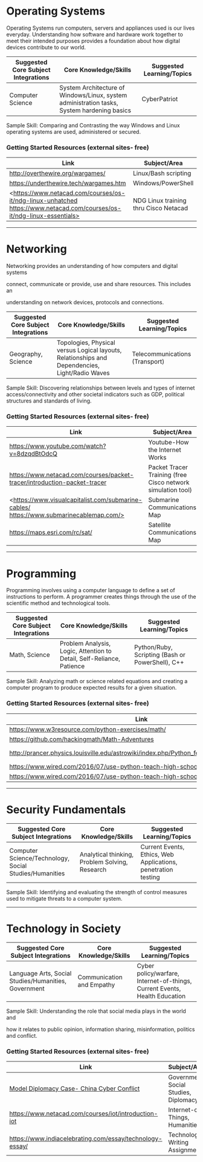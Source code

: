 Operating Systems
=================

Operating Systems run computers, servers and appliances used is our lives
everyday. Understanding how software and hardware work together to meet their
intended purposes provides a foundation about how digital devices contribute to
our world.

| Suggested Core Subject Integrations | Core Knowledge/Skills                                                                      | Suggested Learning/Topics |
|-------------------------------------|--------------------------------------------------------------------------------------------|---------------------------|
| Computer Science                    | System Architecture of Windows/Linux, system administration tasks, System hardening basics | CyberPatriot              |

Sample Skill: Comparing and Contrasting the way Windows and Linux operating
systems are used, administered or secured.

### Getting Started Resources (external sites- free)

| Link                                                                                                                   | Subject/Area                          |
|------------------------------------------------------------------------------------------------------------------------|---------------------------------------|
| <http://overthewire.org/wargames/>                                                                                     | Linux/Bash scripting                  |
| <https://underthewire.tech/wargames.htm>                                                                               | Windows/PowerShell                    |
| <https://www.netacad.com/courses/os-it/ndg-linux-unhatched https://www.netacad.com/courses/os-it/ndg-linux-essentials> | NDG Linux training thru Cisco Netacad |

------

Networking
==========

Networking provides an understanding of how computers and digital systems

connect, communicate or provide, use and share resources. This includes an

understanding on network devices, protocols and connections.

| Suggested Core Subject Integrations | Core Knowledge/Skills                                                                          | Suggested Learning/Topics      |
|-------------------------------------|------------------------------------------------------------------------------------------------|--------------------------------|
| Geography, Science                  | Topologies, Physical versus Logical layouts, Relationships and Dependencies, Light/Radio Waves | Telecommunications (Transport) |

Sample Skill: Discovering relationships between levels and types of internet
access/connectivity and other societal indicators such as GDP, political
structures and standards of living.

### Getting Started Resources (external sites- free)

| Link                                                                                    | Subject/Area                                                |
|-----------------------------------------------------------------------------------------|-------------------------------------------------------------|
| <https://www.youtube.com/watch?v=8dzqdBtOdcQ>                                           | Youtube-How the Internet Works                              |
| <https://www.netacad.com/courses/packet-tracer/introduction-packet-tracer>              | Packet Tracer Training (free Cisco network simulation tool) |
| <https://www.visualcapitalist.com/submarine-cables/ https://www.submarinecablemap.com/> | Submarine Communications Map                                |
| <https://maps.esri.com/rc/sat/>                                                         | Satellite Communications Map                                |

------

Programming
===========

Programming involves using a computer language to define a set of instructions
to perform. A programmer creates things through the use of the scientific method
and technological tools.

| Suggested Core Subject Integrations | Core Knowledge/Skills                                                 | Suggested Learning/Topics                        |
|-------------------------------------|-----------------------------------------------------------------------|--------------------------------------------------|
| Math, Science                       | Problem Analysis, Logic, Attention to Detail, Self-Reliance, Patience | Python/Ruby, Scripting (Bash or PowerShell), C++ |

Sample Skill: Analyzing math or science related equations and creating a
computer program to produce expected results for a given situation.

### Getting Started Resources (external sites- free)

| Link                                                                                         | Subject/Area          |
|----------------------------------------------------------------------------------------------|-----------------------|
| <https://www.w3resource.com/python-exercises/math/>                                          | Math                  |
| <https://github.com/hackingmath/Math-Adventures>                                             | Math                  |
| <http://prancer.physics.louisville.edu/astrowiki/index.php/Python_for_Physics_and_Astronomy> | Physics and Astronomy |
| <https://www.wired.com/2016/07/use-python-teach-high-school-physics/>                        | Physics               |
| <https://www.wired.com/2016/07/use-python-teach-high-school-physics/>                        | Physics               |

------

Security Fundamentals
=====================

| Suggested Core Subject Integrations                    | Core Knowledge/Skills                          | Suggested Learning/Topics                                     |
|--------------------------------------------------------|------------------------------------------------|---------------------------------------------------------------|
| Computer Science/Technology, Social Studies/Humanities | Analytical thinking, Problem Solving, Research | Current Events, Ethics, Web Applications, penetration testing |

Sample Skill: Identifying and evaluating the strength of control measures used
to mitigate threats to a computer system.

------

Technology in Society
=====================

| Suggested Core Subject Integrations                  | Core Knowledge/Skills     | Suggested Learning/Topics                                                  |
|------------------------------------------------------|---------------------------|----------------------------------------------------------------------------|
| Language Arts, Social Studies/Humanities, Government | Communication and Empathy | Cyber policy/warfare, Internet-of-things, Current Events, Health Education |

Sample Skill: Understanding the role that social media plays in the world and

how it relates to public opinion, information sharing, misinformation, politics
and conflict.

### Getting Started Resources (external sites- free)

| Link                                                                                      | Subject/Area                          |
|-------------------------------------------------------------------------------------------|---------------------------------------|
| [Model Diplomacy Case- China Cyber Conflict](https://modeldiplomacy.cfr.org/#/cases/4480) | Government, Social Studies, Diplomacy |
| <https://www.netacad.com/courses/iot/introduction-iot>                                    | Internet-of-Things, Humanities        |
| <https://www.indiacelebrating.com/essay/technology-essay/>                                | Technology Writing Assignments        |

